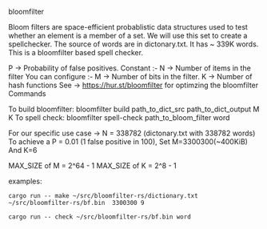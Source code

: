 bloomfilter

Bloom filters are space-efficient probablistic data structures used to test whether an element is a member of a set. We will use this set to create a spellchecker. The source of words are in dictonary.txt. It has ~ 339K words. This is a bloomfilter based spell checker.

P -> Probability of false positives. Constant :- N -> Number of items in the filter You can configure :- M -> Number of bits in the filter. K -> Number of hash functions See -> https://hur.st/bloomfilter for optimzing the bloomfilter
Commands

To build bloomfilter: bloomfilter build path_to_dict_src path_to_dict_output M K To spell check: bloomfilter spell-check path_to_bloom_filter word

For our specific use case -> N = 338782 (dictonary.txt with 338782 words) To achieve a P = 0.01 (1 false positive in 100), Set M=3300300(~400KiB) And K=6

MAX_SIZE of M = 2^64 - 1 MAX_SIZE of K = 2^8 - 1

examples:

`cargo run -- make ~/src/bloomfilter-rs/dictionary.txt ~/src/bloomfilter-rs/bf.bin  3300300 9`

`cargo run -- check ~/src/bloomfilter-rs/bf.bin word`

